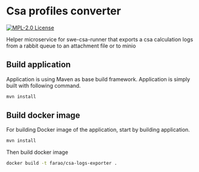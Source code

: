 # Csa profiles converter  

[![MPL-2.0 License](https://img.shields.io/badge/license-MPL_2.0-blue.svg)](https://www.mozilla.org/en-US/MPL/2.0/)

Helper microservice for swe-csa-runner that exports a csa calculation logs from a rabbit queue to an attachment file or to minio 

## Build application

Application is using Maven as base build framework. Application is simply built with following command.

```bash
mvn install
```

## Build docker image

For building Docker image of the application, start by building application.

```bash
mvn install
```

Then build docker image

```bash
docker build -t farao/csa-logs-exporter .
```
